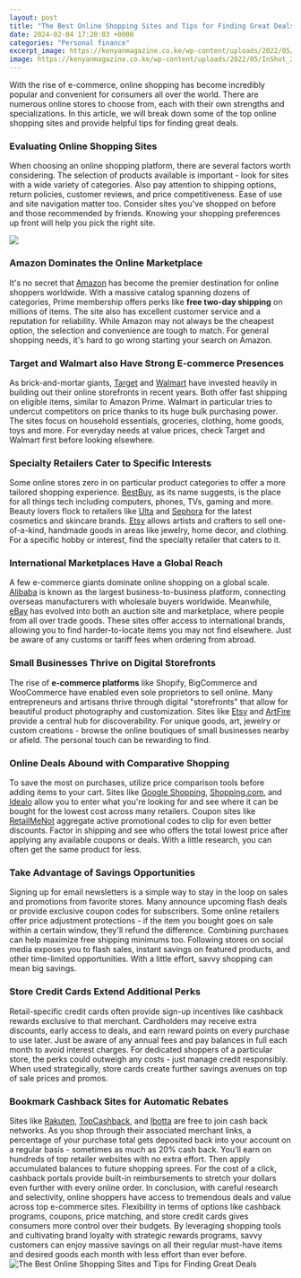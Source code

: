 ```yaml
---
layout: post
title: "The Best Online Shopping Sites and Tips for Finding Great Deals"
date: 2024-02-04 17:20:03 +0000
categories: "Personal finance"
excerpt_image: https://kenyanmagazine.co.ke/wp-content/uploads/2022/05/InShot_20220513_110121529-02-scaled.jpeg
image: https://kenyanmagazine.co.ke/wp-content/uploads/2022/05/InShot_20220513_110121529-02-scaled.jpeg
---
```


With the rise of e-commerce, online shopping has become incredibly popular and convenient for consumers all over the world. There are numerous online stores to choose from, each with their own strengths and specializations. In this article, we will break down some of the top online shopping sites and provide helpful tips for finding great deals.
### Evaluating Online Shopping Sites
When choosing an online shopping platform, there are several factors worth considering. The selection of products available is important - look for sites with a wide variety of categories. Also pay attention to shipping options, return policies, customer reviews, and price competitiveness. Ease of use and site navigation matter too. Consider sites you've shopped on before and those recommended by friends. Knowing your shopping preferences up front will help you pick the right site.

![](https://www.moneycrashers.com/wp-content/uploads/2018/12/great-online-shopping-sites.jpg)
### Amazon Dominates the Online Marketplace
It's no secret that [Amazon](https://www.amazon.com) has become the premier destination for online shoppers worldwide. With a massive catalog spanning dozens of categories, Prime membership offers perks like **free two-day shipping** on millions of items. The site also has excellent customer service and a reputation for reliability. While Amazon may not always be the cheapest option, the selection and convenience are tough to match. For general shopping needs, it's hard to go wrong starting your search on Amazon.
### Target and Walmart also Have Strong E-commerce Presences 
As brick-and-mortar giants, [Target](https://www.target.com) and [Walmart](https://www.walmart.com) have invested heavily in building out their online storefronts in recent years. Both offer fast shipping on eligible items, similar to Amazon Prime. Walmart in particular tries to undercut competitors on price thanks to its huge bulk purchasing power. The sites focus on household essentials, groceries, clothing, home goods, toys and more. For everyday needs at value prices, check Target and Walmart first before looking elsewhere.
### Specialty Retailers Cater to Specific Interests
Some online stores zero in on particular product categories to offer a more tailored shopping experience. [BestBuy](https://www.bestbuy.com), as its name suggests, is the place for all things tech including computers, phones, TVs, gaming and more. Beauty lovers flock to retailers like [Ulta](https://www.ulta.com) and [Sephora](https://www.sephora.com) for the latest cosmetics and skincare brands. [Etsy](https://www.etsy.com) allows artists and crafters to sell one-of-a-kind, handmade goods in areas like jewelry, home decor, and clothing. For a specific hobby or interest, find the specialty retailer that caters to it.
### International Marketplaces Have a Global Reach  
A few e-commerce giants dominate online shopping on a global scale. [Alibaba](https://www.alibaba.com) is known as the largest business-to-business platform, connecting overseas manufacturers with wholesale buyers worldwide. Meanwhile, [eBay](https://www.ebay.com) has evolved into both an auction site and marketplace, where people from all over trade goods. These sites offer access to international brands, allowing you to find harder-to-locate items you may not find elsewhere. Just be aware of any customs or tariff fees when ordering from abroad.
### Small Businesses Thrive on Digital Storefronts
The rise of **e-commerce platforms** like Shopify, BigCommerce and WooCommerce have enabled even sole proprietors to sell online. Many entrepreneurs and artisans thrive through digital "storefronts" that allow for beautiful product photography and customization. Sites like [Etsy](https://www.etsy.com) and [ArtFire](https://www.artfire.com/) provide a central hub for discoverability. For unique goods, art, jewelry or custom creations - browse the online boutiques of small businesses nearby or afield. The personal touch can be rewarding to find.
### Online Deals Abound with Comparative Shopping 
To save the most on purchases, utilize price comparison tools before adding items to your cart. Sites like [Google Shopping](https://www.google.com/shopping), [Shopping.com](https://www.shopping.com/), and [Idealo](https://www.idealo.com/) allow you to enter what you're looking for and see where it can be bought for the lowest cost across many retailers. Coupon sites like [RetailMeNot](https://www.retailmenot.com/) aggregate active promotional codes to clip for even better discounts. Factor in shipping and see who offers the total lowest price after applying any available coupons or deals. With a little research, you can often get the same product for less.
### Take Advantage of Savings Opportunities
Signing up for email newsletters is a simple way to stay in the loop on sales and promotions from favorite stores. Many announce upcoming flash deals or provide exclusive coupon codes for subscribers. Some online retailers offer price adjustment protections - if the item you bought goes on sale within a certain window, they'll refund the difference. Combining purchases can help maximize free shipping minimums too. Following stores on social media exposes you to flash sales, instant savings on featured products, and other time-limited opportunities. With a little effort, savvy shopping can mean big savings.
### Store Credit Cards Extend Additional Perks 
Retail-specific credit cards often provide sign-up incentives like cashback rewards exclusive to that merchant. Cardholders may receive extra discounts, early access to deals, and earn reward points on every purchase to use later. Just be aware of any annual fees and pay balances in full each month to avoid interest charges. For dedicated shoppers of a particular store, the perks could outweigh any costs - just manage credit responsibly. When used strategically, store cards create further savings avenues on top of sale prices and promos.
### Bookmark Cashback Sites for Automatic Rebates
Sites like [Rakuten](https://www.rakuten.com/), [TopCashback](https://www.topcashback.com/), and [Ibotta](https://www.ibotta.com/) are free to join cash back networks. As you shop through their associated merchant links, a percentage of your purchase total gets deposited back into your account on a regular basis - sometimes as much as 20% cash back. You'll earn on hundreds of top retailer websites with no extra effort. Then apply accumulated balances to future shopping sprees. For the cost of a click, cashback portals provide built-in reimbursements to stretch your dollars even further with every online order.
In conclusion, with careful research and selectivity, online shoppers have access to tremendous deals and value across top e-commerce sites. Flexibility in terms of options like cashback programs, coupons, price matching, and store credit cards gives consumers more control over their budgets. By leveraging shopping tools and cultivating brand loyalty with strategic rewards programs, savvy customers can enjoy massive savings on all their regular must-have items and desired goods each month with less effort than ever before.
![The Best Online Shopping Sites and Tips for Finding Great Deals](https://kenyanmagazine.co.ke/wp-content/uploads/2022/05/InShot_20220513_110121529-02-scaled.jpeg)
